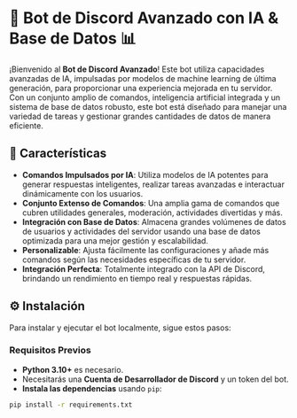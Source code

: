 # 🤖 Bot de Discord Avanzado con IA & Base de Datos 📊

¡Bienvenido al **Bot de Discord Avanzado**! Este bot utiliza capacidades avanzadas de IA, impulsadas por modelos de machine learning de última generación, para proporcionar una experiencia mejorada en tu servidor. Con un conjunto amplio de comandos, inteligencia artificial integrada y un sistema de base de datos robusto, este bot está diseñado para manejar una variedad de tareas y gestionar grandes cantidades de datos de manera eficiente.

## 🌟 Características

- **Comandos Impulsados por IA**: Utiliza modelos de IA potentes para generar respuestas inteligentes, realizar tareas avanzadas e interactuar dinámicamente con los usuarios.
- **Conjunto Extenso de Comandos**: Una amplia gama de comandos que cubren utilidades generales, moderación, actividades divertidas y más.
- **Integración con Base de Datos**: Almacena grandes volúmenes de datos de usuarios y actividades del servidor usando una base de datos optimizada para una mejor gestión y escalabilidad.
- **Personalizable**: Ajusta fácilmente las configuraciones y añade más comandos según las necesidades específicas de tu servidor.
- **Integración Perfecta**: Totalmente integrado con la API de Discord, brindando un rendimiento en tiempo real y respuestas rápidas.

## ⚙️ Instalación

Para instalar y ejecutar el bot localmente, sigue estos pasos:

### Requisitos Previos

- **Python 3.10+** es necesario.
- Necesitarás una **Cuenta de Desarrollador de Discord** y un token del bot.
- **Instala las dependencias** usando `pip`:

```bash
pip install -r requirements.txt
